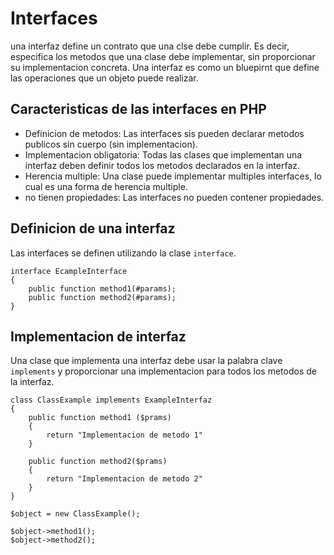# Interfaces

una interfaz define un contrato que una clse debe cumplir. Es decir, especifica los metodos que una clase debe implementar, sin proporcionar su implementacion concreta. Una interfaz es como un bluepirnt que define las operaciones que un objeto puede realizar.

## Caracteristicas de las interfaces en PHP

- Definicion de metodos: Las interfaces sis pueden declarar metodos publicos sin cuerpo (sin implementacion).
- Implementacion obligatoria: Todas las clases que implementan una interfaz deben definir todos los metodos declarados en la interfaz.
- Herencia multiple: Una clase puede implementar multiples interfaces, lo cual es una forma de herencia multiple.
- no tienen propiedades: Las interfaces no pueden contener propiedades.

## Definicion de una interfaz

Las interfaces se definen utilizando la clase `interface`.

```
interface EcampleInterface
{
    public function method1(#params);
    public function method2(#params);
}
```

## Implementacion de interfaz

Una clase que implementa una interfaz debe usar la palabra clave `implements` y proporcionar una implementacion para todos los metodos de la interfaz.

```
class ClassExample implements ExampleInterfaz
{
    public function method1 ($prams)
    {
        return "Implementacion de metodo 1"
    }

    public function method2($prams)
    {
        return "Implementacion de metodo 2"
    }
}

$object = new ClassExample();

$object->method1();
$object->method2();
```


